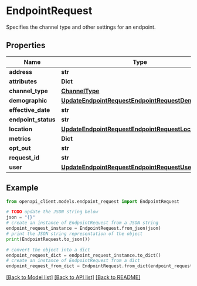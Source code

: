 # EndpointRequest

Specifies the channel type and other settings for an endpoint.

## Properties

Name | Type | Description | Notes
------------ | ------------- | ------------- | -------------
**address** | **str** |  | [optional] 
**attributes** | **Dict** |  | [optional] 
**channel_type** | [**ChannelType**](ChannelType.md) |  | [optional] 
**demographic** | [**UpdateEndpointRequestEndpointRequestDemographic**](UpdateEndpointRequestEndpointRequestDemographic.md) |  | [optional] 
**effective_date** | **str** |  | [optional] 
**endpoint_status** | **str** |  | [optional] 
**location** | [**UpdateEndpointRequestEndpointRequestLocation**](UpdateEndpointRequestEndpointRequestLocation.md) |  | [optional] 
**metrics** | **Dict** |  | [optional] 
**opt_out** | **str** |  | [optional] 
**request_id** | **str** |  | [optional] 
**user** | [**UpdateEndpointRequestEndpointRequestUser**](UpdateEndpointRequestEndpointRequestUser.md) |  | [optional] 

## Example

```python
from openapi_client.models.endpoint_request import EndpointRequest

# TODO update the JSON string below
json = "{}"
# create an instance of EndpointRequest from a JSON string
endpoint_request_instance = EndpointRequest.from_json(json)
# print the JSON string representation of the object
print(EndpointRequest.to_json())

# convert the object into a dict
endpoint_request_dict = endpoint_request_instance.to_dict()
# create an instance of EndpointRequest from a dict
endpoint_request_from_dict = EndpointRequest.from_dict(endpoint_request_dict)
```
[[Back to Model list]](../README.md#documentation-for-models) [[Back to API list]](../README.md#documentation-for-api-endpoints) [[Back to README]](../README.md)



